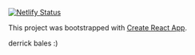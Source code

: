[![Netlify Status](https://api.netlify.com/api/v1/badges/3cae248c-13b0-481f-b31c-16f8417485a6/deploy-status)](https://app.netlify.com/sites/infallible-hugle-1d6563/deploys)

This project was bootstrapped with [Create React App](https://github.com/facebook/create-react-app).

derrick bales :)

